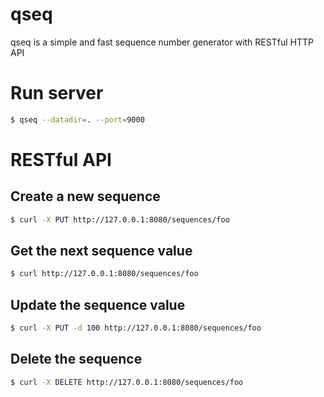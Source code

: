 qseq
===
qseq is a simple and fast sequence number generator with RESTful HTTP API

# Run server

```bash
$ qseq --datadir=. --port=9000
```

# RESTful API

## Create a new sequence

```bash
$ curl -X PUT http://127.0.0.1:8080/sequences/foo
```

## Get the next sequence value

```bash
$ curl http://127.0.0.1:8080/sequences/foo
```

## Update the sequence value

```bash
$ curl -X PUT -d 100 http://127.0.0.1:8080/sequences/foo
```

## Delete the sequence

```bash
$ curl -X DELETE http://127.0.0.1:8080/sequences/foo
```
